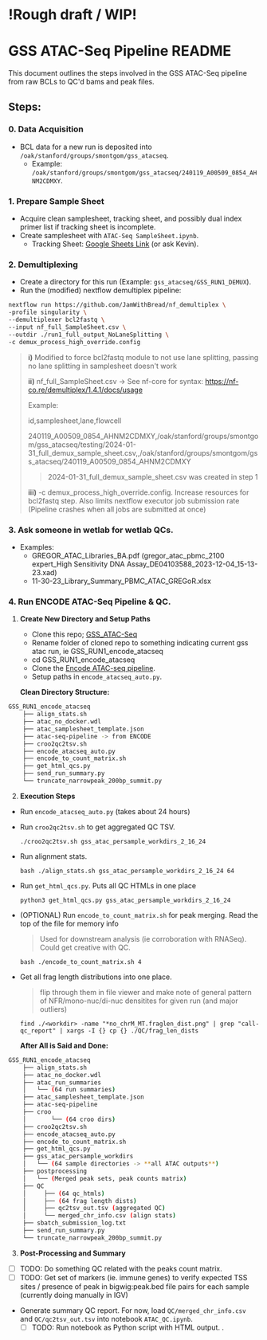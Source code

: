 # !Rough draft / WIP!

# GSS ATAC-Seq Pipeline README

This document outlines the steps involved in the GSS ATAC-Seq pipeline from raw BCLs to QC'd bams and peak files.

## Steps:

### 0. Data Acquisition

- BCL data for a new run is deposited into `/oak/stanford/groups/smontgom/gss_atacseq`.
  - Example: `/oak/stanford/groups/smontgom/gss_atacseq/240119_A00509_0854_AHNM2CDMXY`.

### 1. Prepare Sample Sheet

- Acquire clean samplesheet, tracking sheet, and possibly dual index primer list if tracking sheet is incomplete.
- Create samplesheet with `ATAC-Seq SampleSheet.ipynb`.
  - Tracking Sheet: [Google Sheets Link](https://docs.google.com/spreadsheets/d/113Iaqh3nERamkSqu-e5iAnM3s8UKfzIlcdwLMGf2jFI/edit?pli=1#gid=2065782038) (or ask Kevin).

### 2. Demultiplexing

- Create a directory for this run (Example: `gss_atacseq/GSS_RUN1_DEMUX`).
- Run the (modified) nextflow demultiplex pipeline:

```bash
nextflow run https://github.com/JamWithBread/nf_demultiplex \
-profile singularity \
--demultiplexer bcl2fastq \
--input nf_full_SampleSheet.csv \
--outdir ./run1_full_output_NoLaneSplitting \
-c demux_process_high_override.config
```

> **i)** Modified to force bcl2fastq module to not use lane splitting, passing no lane splitting in samplesheet doesn't work
> 
> **ii)** nf_full_SampleSheet.csv -> See nf-core for syntax: https://nf-co.re/demultiplex/1.4.1/docs/usage
> 
> Example:
> 
> id,samplesheet,lane,flowcell
> 
> 240119_A00509_0854_AHNM2CDMXY,/oak/stanford/groups/smontgom/gss_atacseq/testing/2024-01-31_full_demux_sample_sheet.csv,,/oak/stanford/groups/smontgom/gss_atacseq/240119_A00509_0854_AHNM2CDMXY
> 
>> 2024-01-31_full_demux_sample_sheet.csv was created in step 1
>
> **iii)** -c demux_process_high_override.config. Increase resources for bcl2fastq step. Also limits nextflow executor job submission rate (Pipeline crashes when all jobs are submitted at once)

### 3. Ask someone in wetlab for wetlab QCs.
- Examples:
	- GREGOR_ATAC_Libraries_BA.pdf (gregor_atac_pbmc_2100 expert_High Sensitivity DNA Assay_DE04103588_2023-12-04_15-13-23.xad)
	- 11-30-23_Library_Summary_PBMC_ATAC_GREGoR.xlsx  

### 4. Run ENCODE ATAC-Seq Pipeline & QC.
1. **Create New Directory and Setup Paths**
   
   - Clone this repo; [GSS_ATAC-Seq](https://github.com/GREGoR-Stanford-Site/GSS_ATAC-Seq)
   - Rename folder of cloned repo to something indicating current gss atac run, ie GSS_RUN1_encode_atacseq
   - cd GSS_RUN1_encode_atacseq
   - Clone the [Encode ATAC-seq pipeline](https://github.com/ENCODE-DCC/atac-seq-pipeline).
   - Setup paths in `encode_atacseq_auto.py`.

   **Clean Directory Structure:**
```bash
GSS_RUN1_encode_atacseq
	├── align_stats.sh
	├── atac_no_docker.wdl 
	├── atac_samplesheet_template.json
	├── atac-seq-pipeline -> from ENCODE
	├── croo2qc2tsv.sh
	├── encode_atacseq_auto.py
	├── encode_to_count_matrix.sh
	├── get_html_qcs.py
	├── send_run_summary.py
	└── truncate_narrowpeak_200bp_summit.py
```

2. **Execution Steps**

- Run `encode_atacseq_auto.py` (takes about 24 hours)
- Run `croo2qc2tsv.sh` to get aggregated QC TSV.
  ```
  ./croo2qc2tsv.sh gss_atac_persample_workdirs_2_16_24
  ```
- Run alignment stats.
  ```
  bash ./align_stats.sh gss_atac_persample_workdirs_2_16_24 64
  ```
- Run `get_html_qcs.py`. Puts all QC HTMLs in one place
  ```
  python3 get_html_qcs.py gss_atac_persample_workdirs_2_16_24
  ```
- (OPTIONAL) Run `encode_to_count_matrix.sh` for peak merging. Read the top of the file for memory info
  > Used for downstream analysis (ie corroboration with RNASeq). Could get creative with QC.
  ```
  bash ./encode_to_count_matrix.sh 4
  ```
- Get all frag length distributions into one place.
  > flip through them in file viewer and make note of general pattern of NFR/mono-nuc/di-nuc densitites for given run (and major outliers)
  ```
  find ./<workdir> -name "*no_chrM_MT.fraglen_dist.png" | grep "call-qc_report" | xargs -I {} cp {} ./QC/frag_len_dists
  ```
  
  **After All is Said and Done:**
```bash
GSS_RUN1_encode_atacseq
	├── align_stats.sh
	├── atac_no_docker.wdl
	├── atac_run_summaries 
	│ 	└── (64 run summaries)
	├── atac_samplesheet_template.json
	├── atac-seq-pipeline
	├── croo 
	│       └── (64 croo dirs)
	├── croo2qc2tsv.sh
	├── encode_atacseq_auto.py
	├── encode_to_count_matrix.sh
	├── get_html_qcs.py
	├── gss_atac_persample_workdirs
	│ 	└── (64 sample directories -> **all ATAC outputs**)
	├── postprocessing
	│ 	└── (Merged peak sets, peak counts matrix)
	├── QC
	│     ├── (64 qc_htmls)
	│     ├── (64 frag length dists)
	│     ├── qc2tsv_out.tsv (aggregated QC)
	│     └── merged_chr_info.csv (align stats)
	├── sbatch_submission_log.txt 
	├── send_run_summary.py
	└── truncate_narrowpeak_200bp_summit.py
```

3. **Post-Processing and Summary**

- [ ] TODO: Do something QC related with the peaks count matrix.
- [ ] TODO: Get set of markers (ie. immune genes) to verify expected TSS sites / presence of peak in bigwig:peak.bed file pairs for each sample (currently doing manually in IGV)
- Generate summary QC report. For now, load `QC/merged_chr_info.csv` and `QC/qc2tsv_out.tsv` into notebook `ATAC_QC.ipynb`.
  - [ ] TODO: Run notebook as Python script with HTML output.
.
